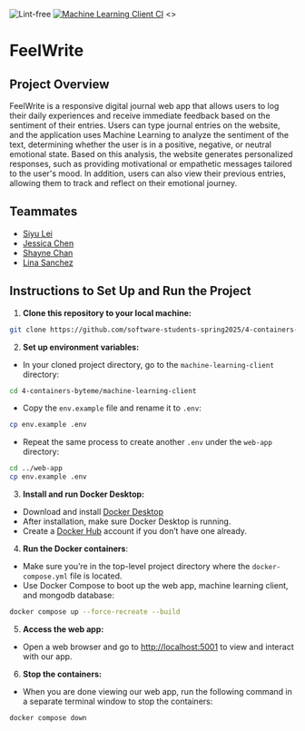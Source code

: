 ![Lint-free](https://github.com/nyu-software-engineering/containerized-app-exercise/actions/workflows/lint.yml/badge.svg)
[![Machine Learning Client CI](https://github.com/software-students-spring2025/4-containers-byteme/actions/workflows/ml-client.yml/badge.svg?branch=main)](https://github.com/software-students-spring2025/4-containers-byteme/actions/workflows/ml-client.yml)
<<TO ADD WEB APP BADGE>>

# FeelWrite

## Project Overview

FeelWrite is a responsive digital journal web app that allows users to log their daily experiences and receive immediate feedback based on the sentiment of their entries. Users can type journal entries on the website, and the application uses Machine Learning to analyze the sentiment of the text, determining whether the user is in a positive, negative, or neutral emotional state. Based on this analysis, the website generates personalized responses, such as providing motivational or empathetic messages tailored to the user's mood. In addition, users can also view their previous entries, allowing them to track and reflect on their emotional journey.

## Teammates

- [Siyu Lei](https://github.com/em815)
- [Jessica Chen](https://github.com/jessicahc)
- [Shayne Chan](https://github.com/shayne773)
- [Lina Sanchez](https://github.com/linahsan)

## Instructions to Set Up and Run the Project

1. **Clone this repository to your local machine:**

```sh
git clone https://github.com/software-students-spring2025/4-containers-byteme.git
```

2. **Set up environment variables:**

- In your cloned project directory, go to the `machine-learning-client` directory:

```sh
cd 4-containers-byteme/machine-learning-client
```

- Copy the `env.example` file and rename it to `.env`:

```sh
cp env.example .env
```

- Repeat the same process to create another `.env` under the `web-app` directory:

```sh
cd ../web-app
cp env.example .env
```

3. **Install and run Docker Desktop:**

- Download and install [Docker Desktop](https://www.docker.com/products/docker-desktop/)
- After installation, make sure Docker Desktop is running.
- Create a [Docker Hub](https://hub.docker.com/) account if you don’t have one already.

4. **Run the Docker containers**:

- Make sure you’re in the top-level project directory where the `docker-compose.yml` file is located.
- Use Docker Compose to boot up the web app, machine learning client, and mongodb database:

```sh
docker compose up --force-recreate --build
```

5. **Access the web app:**

- Open a web browser and go to [http://localhost:5001](http://localhost:5001) to view and interact with our app.

6. **Stop the containers:**

- When you are done viewing our web app, run the following command in a separate terminal window to stop the containers:

```sh
docker compose down
```

